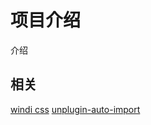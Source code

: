 # 项目介绍

介绍

## 相关

[windi css](https://cn.windicss.org/guide/)
[unplugin-auto-import](https://github.com/antfu/unplugin-auto-import)
